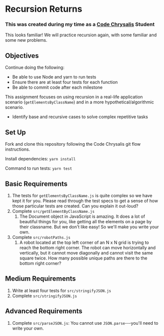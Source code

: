 # Recursion Returns
### This was created during my time as a [Code Chrysalis](https://codechrysalis.io) Student

This looks familiar! We will practice recursion again, with some familiar and some new problems.

## Objectives

Continue doing the following:

* Be able to use Node and yarn to run tests
* Ensure there are at least four tests for each function
* Be able to commit code after each milestone

This assignment focuses on using recursion in a real-life application scenario (`getElementsByClassName`) and in a more hypothetical/algorithmic scenario.

* Identify base and recursive cases to solve complex repetitive tasks

## Set Up

Fork and clone this repository following the Code Chrysalis git flow instructions.

Install dependencies: `yarn install`

Command to run tests: `yarn test`

## Basic Requirements

1. The tests for `getElementsByClassName.js` is quite complex so we have kept it for you. Please read through the test specs to get a sense of how those particular tests are created. Can you explain it out-loud?
1. Complete `src/getElementByClassName.js`
    1. The Document object in JavaScript is amazing. It does a lot of beautiful things for you, like getting all the elements on a page by their classname. But we don't like easy! So we'll make you write your own.
1. Complete `src/robotPaths.js`
    1. A robot located at the top left corner of an N x N grid is trying to reach the bottom right corner. The robot can move horizontally and vertically, but it cannot move diagonally and cannot visit the same square twice. How many possible unique paths are there to the bottom right corner?

## Medium Requirements

1. Write at least four tests for `src/stringifyJSON.js`
1. Complete `src/stringifyJSON.js`

## Advanced Requirements

1. Complete `src/parseJSON.js`: You cannot use `JSON.parse`---you'll need to write your own.
